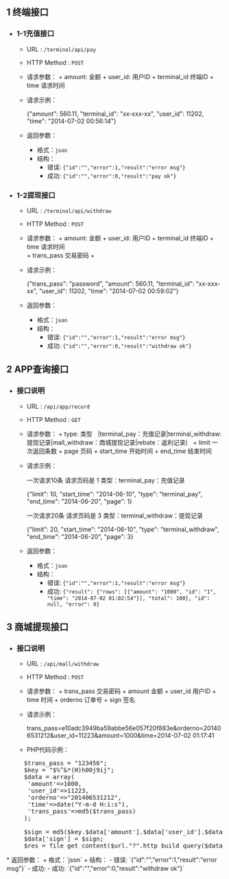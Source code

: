 
## 1 终端接口

- ### 1-1充值接口

  * URL : `/terminal/api/pay`
  * HTTP Method : `POST`
  * 请求参数：
        + amount:     金额
        + user_id:    用户ID
        + terminal_id 终端ID
        + time        请求时间      
  * 请求示例：
  
    {"amount": 560.11, "terminal_id": "xx-xxx-xx", "user_id": 11202, "time": "2014-07-02 00:56:14"}

  * 返回参数：
    + 格式：`json`
    + 结构：
        - 错误: `{"id":"","error":1,"result":"error msg"}`
        - 成功: `{"id":"","error":0,"result":"pay ok"}`


- ### 1-2提现接口

  * URL : `/terminal/api/withdraw`
  * HTTP Method : `POST`
  * 请求参数：
        + amount:     金额
        + user_id:    用户ID
        + terminal_id 终端ID
        + time        请求时间  
        + trans_pass  交易密码
        + 
        
  * 请求示例：
  
    {"trans_pass": "password", "amount": 560.11, "terminal_id": "xx-xxx-xx", "user_id": 11202, "time": "2014-07-02 00:59:02"}

  * 返回参数：
    + 格式：`json`
    + 结构：
        - 错误: `{"id":"","error":1,"result":"error msg"}`
        - 成功: `{"id":"","error":0,"result":"withdraw ok"}`
       

## 2 APP查询接口

- ### 接口说明

  * URL : `/api/app/record`
  * HTTP Method : `GET`
  * 请求参数：
        + type:      类型 ｛terminal_pay：充值记录|terminal_withdraw:提现记录|mall_withdraw：商城提现记录|rebate：返利记录｝
        + limit      一次返回条数
        + page       页码
        + start_time 开始时间
        + end_time   结束时间

        
  * 请求示例：
  
    一次请求10条 请求页码是 1 类型：terminal_pay：充值记录

    {"limit": 10, "start_time": "2014-06-10", "type": "terminal_pay", "end_time": "2014-06-20", "page": 1}
    
    
    一次请求20条 请求页码是 3 类型：terminal_withdraw：提现记录

    {"limit": 20, "start_time": "2014-06-10", "type": "terminal_withdraw", "end_time": "2014-06-20", "page": 3}


  * 返回参数：
    + 格式：`json`
    + 结构：
        - 错误: `{"id":"","error":1,"result":"error msg"}`
        - 成功: `{"result": {"rows": [{"amount": "1000", "id": "1", "time": "2014-07-02 01:02:54"}], "total": 100}, "id": null, "error": 0}`



## 3 商城提现接口

- ### 接口说明

  * URL : `/api/mall/withdraw`
  * HTTP Method : `POST`
  * 请求参数：
        + trans_pass        交易密码
        + amount            金额
        + user_id           用户ID
        + time              时间
        + orderno           订单号
        + sign              签名

        
  * 请求示例：

    trans_pass=e10adc3949ba59abbe56e057f20f883e&orderno=201406531212&user_id=11223&amount=1000&time=2014-07-02 01:17:41
    
    
  * PHP代码示例：
  <pre>
    $trans_pass = "123456";
    $key = "$%^&*(H)h00j9ij";
    $data = array(
     'amount'=>1000,
     'user_id'=>11223,
     'orderno'=>"201406531212",
     'time'=>date("Y-m-d H:i:s"),
     'trans_pass'=>md5($trans_pass)
    );
    
    $sign = md5($key.$data['amount'].$data['user_id'].$data['orderno'].$data['time'].$data['trans_pass']);
    $data['sign'] = $sign;
    $res = file_get_content($url."?".http_build_query($data))
</pre>
  * 返回参数：
    + 格式：`json`
    + 结构：
        - 错误: `{"id":"","error":1,"result":"error msg"}`
        - 成功: - 成功: `{"id":"","error":0,"result":"withdraw ok"}`








      
